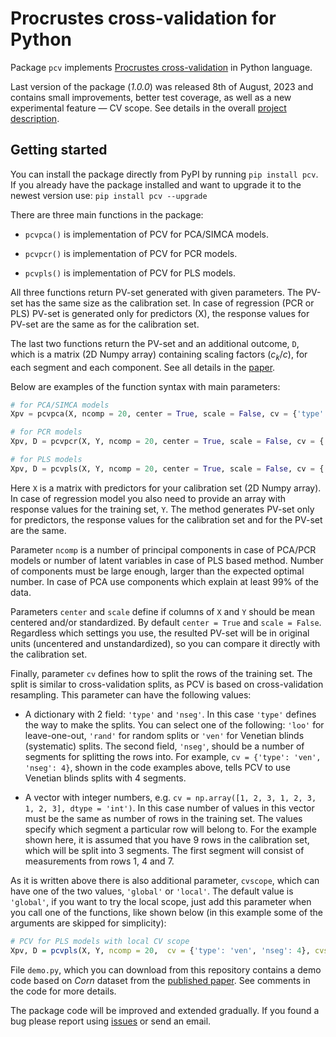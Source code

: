 # Procrustes cross-validation for Python

Package `pcv` implements [Procrustes cross-validation](https://github.com/svkucheryavski/pcv) in Python language.

Last version of the package (*1.0.0*) was released 8th of August, 2023 and contains small improvements, better test coverage, as well as a new experimental feature — CV scope. See details in the overall [project description](https://github.com/svkucheryavski/pcv).

## Getting started

You can install the package directly from PyPI by running `pip install pcv`. If you already have the package installed and want to upgrade it to the newest version use: `pip install pcv --upgrade`

There are three main functions in the package:

* `pcvpca()` is implementation of PCV for PCA/SIMCA models.

* `pcvpcr()` is implementation of PCV for PCR models.

* `pcvpls()` is implementation of PCV for PLS models.

All three functions return PV-set generated with given parameters. The PV-set has the same size as the calibration set. In case of regression (PCR or PLS) PV-set is generated only for predictors (X), the response values for PV-set are the same as for the calibration set.

The last two functions return the PV-set and an additional outcome, `D`, which is a matrix (2D Numpy array) containing scaling factors ($c_k/c$), for each segment and each component. See all details in the [paper](https://doi.org/10.1016/j.aca.2023.341096).

Below are examples of the function syntax with main parameters:

```python
# for PCA/SIMCA models
Xpv = pcvpca(X, ncomp = 20, center = True, scale = False, cv = {'type': 'ven', 'nseg': 4})

# for PCR models
Xpv, D = pcvpcr(X, Y, ncomp = 20, center = True, scale = False, cv = {'type': 'ven', 'nseg': 4})

# for PLS models
Xpv, D = pcvpls(X, Y, ncomp = 20, center = True, scale = False, cv = {'type': 'ven', 'nseg': 4})
```

Here `X` is a matrix with predictors for your calibration set (2D Numpy array). In case of regression model you also need to provide an array with response values for the training set, `Y`. The method generates PV-set only for predictors, the response values for the calibration set and for the PV-set are the same.

Parameter `ncomp` is a number of principal components in case of PCA/PCR models or number of latent variables in case of PLS based method. Number of components must be large enough, larger than the expected optimal number. In case of PCA use components which explain at least 99% of the data.

Parameters `center` and `scale` define if columns of `X` and `Y` should be mean centered and/or standardized. By default `center = True` and `scale = False`. Regardless which settings you use, the resulted PV-set will be in original units (uncentered and unstandardized), so you can compare it directly with the calibration set.

Finally, parameter `cv` defines how to split the rows of the training set. The split is similar to cross-validation splits, as PCV is based on cross-validation resampling. This parameter can have the following values:

* A dictionary with 2 field: `'type'` and `'nseg'`. In this case `'type'` defines the way to make the splits. You can select one of the following: `'loo'` for leave-one-out, `'rand'` for random splits or `'ven'` for Venetian blinds (systematic) splits. The second field, `'nseg'`, should be a number of segments for splitting the rows into. For example, `cv = {'type': 'ven', 'nseg': 4}`, shown in the code examples above, tells PCV to use Venetian blinds splits with 4 segments.

* A vector with integer numbers, e.g. `cv = np.array([1, 2, 3, 1, 2, 3, 1, 2, 3], dtype = 'int')`. In this case number of values in this vector must be the same as number of rows in the training set. The values specify which segment a particular row will belong to. For the example shown here, it is assumed that you have 9 rows in the calibration set, which will be split into 3 segments. The first segment will consist of measurements from rows 1, 4 and 7.

As it is written above there is also additional parameter, `cvscope`, which can have one of the two values, `'global'` or `'local'`. The default value is `'global'`, if you want to try the local scope, just add this parameter when you call one of the functions, like shown below (in this example some of the arguments are skipped for simplicity):

```r
# PCV for PLS models with local CV scope
Xpv, D = pcvpls(X, Y, ncomp = 20,  cv = {'type': 'ven', 'nseg': 4}, cvscope = 'local')
```

File `demo.py`, which you can download from this repository contains a demo code based on *Corn* dataset from the [published paper](https://doi.org/10.1016/j.aca.2023.341096). See comments in the code for more details.

The package code will be improved and extended gradually. If you found a bug please report using [issues](https://github.com/svkucheryavski/pcv/issues) or send an email.


